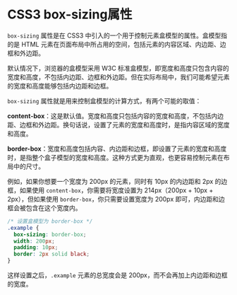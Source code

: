 # CSS3 box-sizing属性

`box-sizing` 属性是在 CSS3 中引入的一个用于控制元素盒模型的属性。盒模型指的是 HTML 元素在页面布局中所占用的空间，包括元素的内容区域、内边距、边框和外边距。

默认情况下，浏览器的盒模型采用 W3C 标准盒模型，即宽度和高度只包含内容的宽度和高度，不包括内边距、边框和外边距。但在实际布局中，我们可能希望元素的宽度和高度能够包括内边距和边框。

`box-sizing` 属性就是用来控制盒模型的计算方式，有两个可能的取值：

**content-box**：这是默认值。宽度和高度只包括内容的宽度和高度，不包括内边距、边框和外边距。换句话说，设置了元素的宽度和高度时，是指内容区域的宽度和高度。

**border-box**：宽度和高度包括内容、内边距和边框，即设置了元素的宽度和高度时，是指整个盒子模型的宽度和高度。这种方式更为直观，也更容易控制元素在布局中的尺寸。

例如，如果你想要一个宽度为 200px 的元素，同时有 10px 的内边距和 2px 的边框，如果使用 `content-box`，你需要将宽度设置为 214px（200px + 10px + 2px），但如果使用 `border-box`，你只需要设置宽度为 200px 即可，内边距和边框会被包含在这个宽度内。

```css
/* 设置盒模型为 border-box */
.example {
  box-sizing: border-box;
  width: 200px;
  padding: 10px;
  border: 2px solid black;
}
```

这样设置之后，`.example` 元素的总宽度会是 200px，而不会再加上内边距和边框的宽度。
